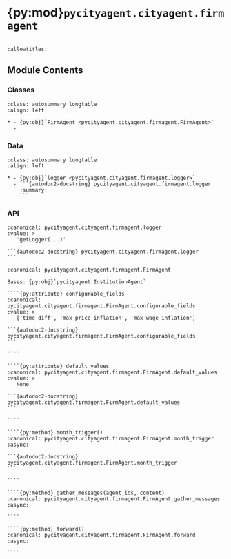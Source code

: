 # {py:mod}`pycityagent.cityagent.firmagent`

```{py:module} pycityagent.cityagent.firmagent
```

```{autodoc2-docstring} pycityagent.cityagent.firmagent
:allowtitles:
```

## Module Contents

### Classes

````{list-table}
:class: autosummary longtable
:align: left

* - {py:obj}`FirmAgent <pycityagent.cityagent.firmagent.FirmAgent>`
  -
````

### Data

````{list-table}
:class: autosummary longtable
:align: left

* - {py:obj}`logger <pycityagent.cityagent.firmagent.logger>`
  - ```{autodoc2-docstring} pycityagent.cityagent.firmagent.logger
    :summary:
    ```
````

### API

````{py:data} logger
:canonical: pycityagent.cityagent.firmagent.logger
:value: >
   'getLogger(...)'

```{autodoc2-docstring} pycityagent.cityagent.firmagent.logger
```

````

`````{py:class} FirmAgent(name: str, llm_client: typing.Optional[pycityagent.llm.llm.LLM] = None, simulator: typing.Optional[pycityagent.Simulator] = None, memory: typing.Optional[pycityagent.memory.Memory] = None, economy_client: typing.Optional[pycityagent.economy.EconomyClient] = None, messager: typing.Optional[pycityagent.message.Messager] = None, avro_file: typing.Optional[dict] = None)
:canonical: pycityagent.cityagent.firmagent.FirmAgent

Bases: {py:obj}`pycityagent.InstitutionAgent`

````{py:attribute} configurable_fields
:canonical: pycityagent.cityagent.firmagent.FirmAgent.configurable_fields
:value: >
   ['time_diff', 'max_price_inflation', 'max_wage_inflation']

```{autodoc2-docstring} pycityagent.cityagent.firmagent.FirmAgent.configurable_fields
```

````

````{py:attribute} default_values
:canonical: pycityagent.cityagent.firmagent.FirmAgent.default_values
:value: >
   None

```{autodoc2-docstring} pycityagent.cityagent.firmagent.FirmAgent.default_values
```

````

````{py:method} month_trigger()
:canonical: pycityagent.cityagent.firmagent.FirmAgent.month_trigger
:async:

```{autodoc2-docstring} pycityagent.cityagent.firmagent.FirmAgent.month_trigger
```

````

````{py:method} gather_messages(agent_ids, content)
:canonical: pycityagent.cityagent.firmagent.FirmAgent.gather_messages
:async:

````

````{py:method} forward()
:canonical: pycityagent.cityagent.firmagent.FirmAgent.forward
:async:

````

`````
